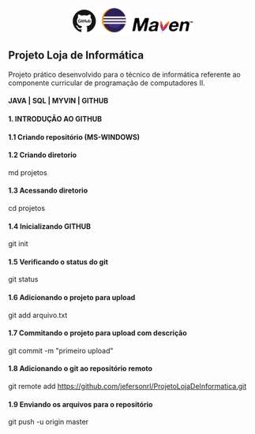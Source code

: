 <p align="center"><img width="10%" src="imgs/github.jpg" /><img width="14%" src="imgs/logo_eclipse.jpg" /><img width="25%" src="imgs/maven.png" /></p>

## Projeto Loja de Informática

Projeto prático desenvolvido para o técnico de informática referente ao componente curricular de programação de computadores II.

#### JAVA | SQL | MYVIN | GITHUB

#### 1. INTRODUÇÃO AO GITHUB

#### 1.1 Criando repositório (MS-WINDOWS)

#### 1.2 Criando diretorio
md projetos

#### 1.3 Acessando diretorio
cd projetos

#### 1.4 Inicializando GITHUB
git init

#### 1.5 Verificando o status do git
git status

#### 1.6 Adicionando o projeto para upload
git add arquivo.txt

#### 1.7 Commitando o projeto para upload com descrição
git commit -m "primeiro upload"

#### 1.8 Adicionando o git ao repositório remoto
git remote add https://github.com/jefersonrl/ProjetoLojaDeInformatica.git

#### 1.9 Enviando os arquivos para o repositório
git push -u origin master
